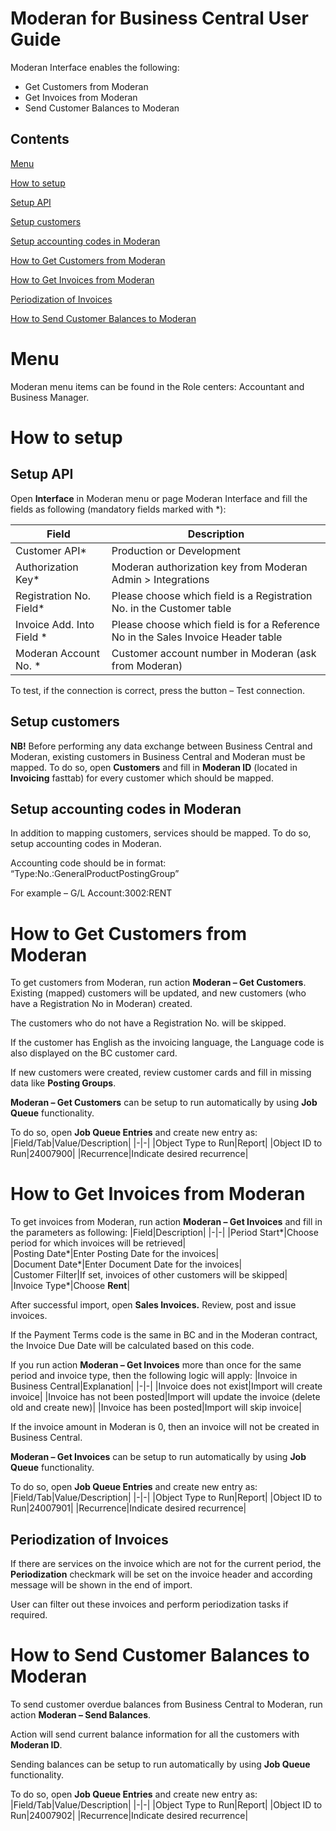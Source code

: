 # Moderan for Business Central User Guide

Moderan Interface enables the following:
- Get Customers from Moderan
- Get Invoices from Moderan
- Send Customer Balances to Moderan

## Contents

[Menu](#_Toc42778076)

[How to setup](#_Toc42778077)

[Setup API ](#_Toc42778078)

[Setup customers](#_Toc42778079)

[Setup accounting codes in Moderan](#_Toc42778080)

[How to Get Customers from Moderan](#_Toc42778081)

[How to Get Invoices from Moderan](#_Toc42778082)

[Periodization of Invoices](#_Toc42778083)

[How to Send Customer Balances to Moderan](#_Toc42778084)

# Menu

Moderan menu items can be found in the Role centers: Accountant and Business Manager.



# How to setup

## Setup API

Open **Interface** in Moderan menu or page Moderan Interface and fill the fields as following (mandatory fields marked with *):

Field|Description|
|-|-|
|Customer API*|Production or Development|  
|Authorization Key*|Moderan authorization key from Moderan Admin > Integrations| 
|Registration No. Field*|Please choose which field is a Registration No. in the Customer table| 
|Invoice Add. Into Field *|Please choose which field is for a Reference No in the Sales Invoice Header table|  
|Moderan Account No. *|Customer account number in Moderan (ask from Moderan)|


To test, if the connection is correct, press the button – Test connection.

## Setup customers

**NB!** Before performing any data exchange between Business Central and Moderan, existing customers in Business Central and Moderan must be mapped. To do so, open **Customers** and fill in **Moderan ID** (located in **Invoicing** fasttab) for every customer which should be mapped.

## Setup accounting codes in Moderan

In addition to mapping customers, services should be mapped. To do so, setup accounting codes in Moderan.

Accounting code should be in format: “Type:No.:GeneralProductPostingGroup”

For example – G/L Account:3002:RENT

# How to Get Customers from Moderan

To get customers from Moderan, run action **Moderan – Get Customers**. Existing (mapped) customers will be updated, and new customers (who have a Registration No in Moderan) created.

The customers who do not have a Registration No. will be skipped.

If the customer has English as the invoicing language, the Language code is also displayed on the BC customer card.

If new customers were created, review customer cards and fill in missing data like **Posting Groups**.

**Moderan – Get Customers** can be setup to run automatically by using **Job Queue** functionality.

To do so, open **Job Queue Entries** and create new entry as:
|Field/Tab|Value/Description|
|-|-|
|Object Type to Run|Report|
|Object ID to Run|24007900|
|Recurrence|Indicate desired recurrence|

# How to Get Invoices from Moderan

To get invoices from Moderan, run action **Moderan – Get Invoices** and fill in the parameters as following:
|Field|Description|
|-|-|
|Period Start*|Choose period for which invoices will be retrieved|  
|Posting Date*|Enter Posting Date for the invoices|  
|Document Date*|Enter Document Date for the invoices|  
|Customer Filter|If set, invoices of other customers will be skipped|  
|Invoice Type*|Choose **Rent**|  

After successful import, open **Sales Invoices.** Review, post and issue invoices.

If the Payment Terms code is the same in BC and in the Moderan contract, the Invoice Due Date will be calculated based on this code.

If you run action **Moderan – Get Invoices** more than once for the same period and invoice type, then the following logic will apply:
|Invoice in Business Central|Explanation|
|-|-|
|Invoice does not exist|Import will create invoice|
|Invoice has not been posted|Import will update the invoice (delete old and create new)|
|Invoice has been posted|Import will skip invoice|

If the invoice amount in Moderan is 0, then an invoice will not be created in Business Central.

**Moderan – Get Invoices** can be setup to run automatically by using **Job Queue** functionality.

To do so, open **Job Queue Entries** and create new entry as:
|Field/Tab|Value/Description|
|-|-|
|Object Type to Run|Report|
|Object ID to Run|24007901|
|Recurrence|Indicate desired recurrence|

## Periodization of Invoices

If there are services on the invoice which are not for the current period, the **Periodization** checkmark will be set on the invoice header and according message will be shown in the end of import.

User can filter out these invoices and perform periodization tasks if required.

# How to Send Customer Balances to Moderan

To send customer overdue balances from Business Central to Moderan, run action **Moderan – Send Balances**.

Action will send current balance information for all the customers with **Moderan ID**.

Sending balances can be setup to run automatically by using **Job Queue** functionality.

To do so, open **Job Queue Entries** and create new entry as:
|Field/Tab|Value/Description|
|-|-|
|Object Type to Run|Report|
|Object ID to Run|24007902|
|Recurrence|Indicate desired recurrence|
